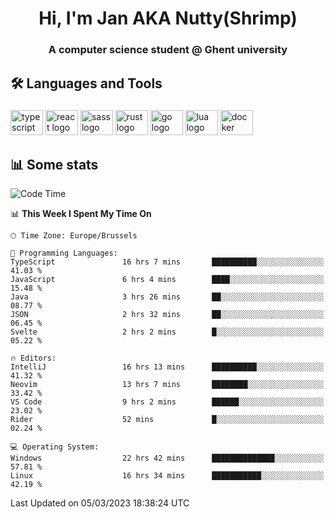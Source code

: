 <h1 align="center">Hi, I'm Jan AKA Nutty(Shrimp)</h1>
<h3 align="center">A computer science student @ Ghent university</h3>

<h2 align="left">🛠️ Languages and Tools</h2>

###

<div align="left">
  <img src="https://cdn.jsdelivr.net/gh/devicons/devicon/icons/typescript/typescript-original.svg" height="40" width="52" alt="typescript logo"  />
  <img src="https://cdn.jsdelivr.net/gh/devicons/devicon/icons/react/react-original.svg" height="40" width="52" alt="react logo"  />
  <img src="https://cdn.jsdelivr.net/gh/devicons/devicon/icons/sass/sass-original.svg" height="40" width="52" alt="sass logo"  />
  <img src="https://cdn.jsdelivr.net/gh/devicons/devicon/icons/rust/rust-plain.svg" height="40" width="52" alt="rust logo"  />
  <img src="https://cdn.jsdelivr.net/gh/devicons/devicon/icons/go/go-original.svg" height="40" width="52" alt="go logo"  />
  <img src="https://cdn.jsdelivr.net/gh/devicons/devicon/icons/lua/lua-original.svg" height="40" width="52" alt="lua logo"  />
  <img src="https://cdn.jsdelivr.net/gh/devicons/devicon/icons/docker/docker-original.svg" height="40" width="52" alt="docker logo"  />
</div>

<h2>📊 Some stats</h2>

<!--START_SECTION:waka-->
![Code Time](http://img.shields.io/badge/Code%20Time-2%2C751%20hrs%2052%20mins-blue)

📊 **This Week I Spent My Time On** 

```text
🕑︎ Time Zone: Europe/Brussels

💬 Programming Languages: 
TypeScript               16 hrs 7 mins       ██████████░░░░░░░░░░░░░░░   41.03 % 
JavaScript               6 hrs 4 mins        ████░░░░░░░░░░░░░░░░░░░░░   15.48 % 
Java                     3 hrs 26 mins       ██░░░░░░░░░░░░░░░░░░░░░░░   08.77 % 
JSON                     2 hrs 32 mins       ██░░░░░░░░░░░░░░░░░░░░░░░   06.45 % 
Svelte                   2 hrs 2 mins        █░░░░░░░░░░░░░░░░░░░░░░░░   05.22 % 

🔥 Editors: 
IntelliJ                 16 hrs 13 mins      ██████████░░░░░░░░░░░░░░░   41.32 % 
Neovim                   13 hrs 7 mins       ████████░░░░░░░░░░░░░░░░░   33.42 % 
VS Code                  9 hrs 2 mins        ██████░░░░░░░░░░░░░░░░░░░   23.02 % 
Rider                    52 mins             █░░░░░░░░░░░░░░░░░░░░░░░░   02.24 % 

💻 Operating System: 
Windows                  22 hrs 42 mins      ██████████████░░░░░░░░░░░   57.81 % 
Linux                    16 hrs 34 mins      ███████████░░░░░░░░░░░░░░   42.19 % 
```


 Last Updated on 05/03/2023 18:38:24 UTC
<!--END_SECTION:waka-->

